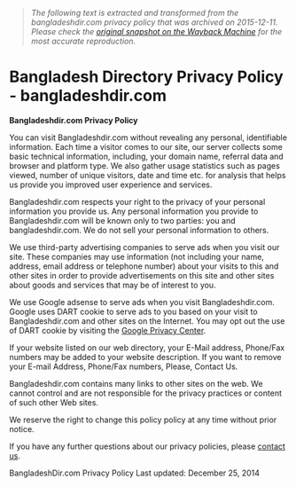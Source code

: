 > *The following text is extracted and transformed from the bangladeshdir.com privacy policy that was archived on 2015-12-11. Please check the [original snapshot on the Wayback Machine](https://web.archive.org/web/20151211063443id_/http%3A//www.bangladeshdir.com/privacy-policy) for the most accurate reproduction.*

# Bangladesh Directory Privacy Policy - bangladeshdir.com

**Bangladeshdir.com Privacy Policy**

You can visit Bangladeshdir.com without revealing any personal, identifiable information. Each time a visitor comes to our site, our server collects some basic technical information, including, your domain name, referral data and browser and platform type. We also gather usage statistics such as pages viewed, number of unique visitors, date and time etc. for analysis that helps us provide you improved user experience and services.

Bangladeshdir.com respects your right to the privacy of your personal information you provide us. Any personal information you provide to Bangladeshdir.com will be known only to two parties: you and bangladeshdir.com. We do not sell your personal information to others.

We use third-party advertising companies to serve ads when you visit our site. These companies may use information (not including your name, address, email address or telephone number) about your visits to this and other sites in order to provide advertisements on this site and other sites about goods and services that may be of interest to you.

We use Google adsense to serve ads when you visit Bangladeshdir.com. Google uses DART cookie to serve ads to you based on your visit to Bangladeshdir.com and other sites on the Internet. You may opt out the use of DART cookie by visiting the [Google Privacy Center](http://www.google.com/privacy/ads/).

If your website listed on our web directory, your E-Mail address, Phone/Fax numbers may be added to your website description. If you want to remove your E-mail Address, Phone/Fax numbers, Please, Contact Us.

Bangladeshdir.com contains many links to other sites on the web. We cannot control and are not responsible for the privacy practices or content of such other Web sites.

We reserve the right to change this policy policy at any time without prior notice.

If you have any further questions about our privacy policies, please [contact us](http://www.bangladeshdir.com/concat-us/).

BangladeshDir.com Privacy Policy Last updated: December 25, 2014
